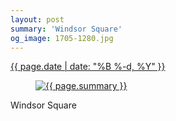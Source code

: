 ```yaml
---
layout: post
summary: 'Windsor Square'
og_image: 1705-1280.jpg
---
```


<p>
 <time>
  <a href="/1705">
   {{ page.date | date: "%B %-d, %Y" }}
  </a>
 </time>
 <a href="/1705">
  <figure data-taken="11/24/2022">
   <img alt="{{ page.summary }}" sizes="(min-width: 700px) 50vw, calc(100vw - 2rem)" src="{{ site.assets_url }}/1705-640.jpg" srcset="{{ site.assets_url }}/1705-320.jpg 320w, {{ site.assets_url }}/1705-640.jpg 640w, {{ site.assets_url }}/1705-960.jpg 960w, {{ site.assets_url }}/1705-1280.jpg 1280w"/>
  </figure>
 </a>
 <span>
  Windsor Square
 </span>
</p>
